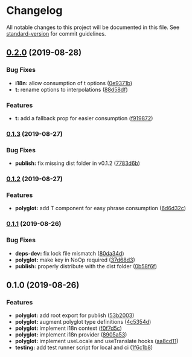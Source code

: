 # Changelog

All notable changes to this project will be documented in this file. See [standard-version](https://github.com/conventional-changelog/standard-version) for commit guidelines.

## [0.2.0](https://github.com/pmmmwh/react-polyglot-hooks/compare/v0.1.3...v0.2.0) (2019-08-28)

### Bug Fixes

- **i18n:** allow consumption of t options ([0e9371b](https://github.com/pmmmwh/react-polyglot-hooks/commit/0e9371b))
- **t:** rename options to interpolations ([88d58df](https://github.com/pmmmwh/react-polyglot-hooks/commit/88d58df))

### Features

- **t:** add a fallback prop for easier consumption ([f919872](https://github.com/pmmmwh/react-polyglot-hooks/commit/f919872))

### [0.1.3](https://github.com/pmmmwh/react-polyglot-hooks/compare/v0.1.2...v0.1.3) (2019-08-27)

### Bug Fixes

- **publish:** fix missing dist folder in v0.1.2 ([7783d6b](https://github.com/pmmmwh/react-polyglot-hooks/commit/7783d6b))

### [0.1.2](https://github.com/pmmmwh/react-polyglot-hooks/compare/v0.1.1...v0.1.2) (2019-08-27)

### Features

- **polyglot:** add T component for easy phrase consumption ([6d6d32c](https://github.com/pmmmwh/react-polyglot-hooks/commit/6d6d32c))

### [0.1.1](https://github.com/pmmmwh/react-polyglot-hooks/compare/v0.1.0...v0.1.1) (2019-08-26)

### Bug Fixes

- **deps-dev:** fix lock file mismatch ([80da34d](https://github.com/pmmmwh/react-polyglot-hooks/commit/80da34d))
- **polyglot:** make key in NoOp required ([37d68d3](https://github.com/pmmmwh/react-polyglot-hooks/commit/37d68d3))
- **publish:** properly distribute with the dist folder ([0b58f6f](https://github.com/pmmmwh/react-polyglot-hooks/commit/0b58f6f))

## 0.1.0 (2019-08-26)

### Features

- **polyglot:** add root export for publish ([53b2003](https://github.com/pmmmwh/react-polyglot-hooks/commit/53b2003))
- **polyglot:** augment polyglot type definitions ([4c5354d](https://github.com/pmmmwh/react-polyglot-hooks/commit/4c5354d))
- **polyglot:** implement i18n context ([f0f7d5c](https://github.com/pmmmwh/react-polyglot-hooks/commit/f0f7d5c))
- **polyglot:** implement i18n provider ([8905a53](https://github.com/pmmmwh/react-polyglot-hooks/commit/8905a53))
- **polyglot:** implement useLocale and useTranslate hooks ([aa8cd11](https://github.com/pmmmwh/react-polyglot-hooks/commit/aa8cd11))
- **testing:** add test runner script for local and ci ([1f6c1b8](https://github.com/pmmmwh/react-polyglot-hooks/commit/1f6c1b8))
